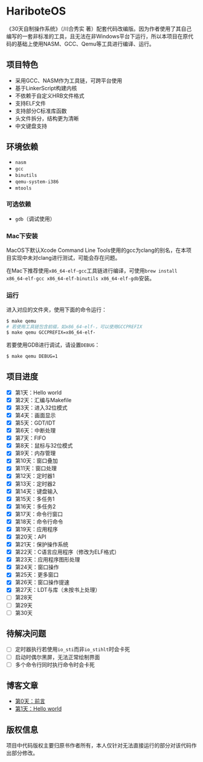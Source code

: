# HariboteOS

《30天自制操作系统》（川合秀实 著）配套代码改编版。因为作者使用了其自己编写的一套非标准的工具，且无法在非Windows平台下运行，所以本项目在原代码的基础上使用NASM、GCC、Qemu等工具进行编译、运行。

## 项目特色

- 采用GCC、NASM作为工具链，可跨平台使用
- 基于LinkerScript构建内核
- 不依赖于自定义HRB文件格式
- 支持ELF文件
- 支持部分C标准库函数
- 头文件拆分，结构更为清晰
- 中文键盘支持

## 环境依赖

- `nasm`
- `gcc`
- `binutils`
- `qemu-system-i386`
- `mtools`

### 可选依赖

- `gdb`（调试使用）

### Mac下安装

MacOS下默认Xcode Command Line Tools使用的gcc为clang的别名，在本项目实现中未对clang进行测试，可能会存在问题。

在Mac下推荐使用`x86_64-elf-gcc`工具链进行编译，可使用`brew install x86_64-elf-gcc x86_64-elf-binutils x86_64-elf-gdb`安装。

### 运行

进入对应的文件夹，使用下面的命令运行：

```bash
$ make qemu
# 若使用工具链包含前缀，如x86_64-elf-，可以使用GCCPREFIX
$ make qemu GCCPREFIX=x86_64-elf-
```

若要使用GDB进行调试，请设置`DEBUG`：

```bash
$ make qemu DEBUG=1
```

## 项目进度

- [X] 第1天：Hello world
- [X] 第2天：汇编与Makefile
- [X] 第3天：进入32位模式
- [X] 第4天：画面显示
- [X] 第5天：GDT/IDT
- [X] 第6天：中断处理
- [X] 第7天：FIFO
- [X] 第8天：鼠标与32位模式
- [X] 第9天：内存管理
- [X] 第10天：窗口叠加
- [X] 第11天：窗口处理
- [X] 第12天：定时器1
- [X] 第13天：定时器2
- [X] 第14天：键盘输入
- [X] 第15天：多任务1
- [X] 第16天：多任务2
- [X] 第17天：命令行窗口
- [X] 第18天：命令行命令
- [X] 第19天：应用程序
- [X] 第20天：API
- [X] 第21天：保护操作系统
- [X] 第22天：C语言应用程序（修改为ELF格式）
- [X] 第23天：应用程序图形处理
- [X] 第24天：窗口操作
- [X] 第25天：更多窗口
- [X] 第26天：窗口操作提速
- [X] 第27天：LDT与库（未按书上处理）
- [ ] 第28天
- [ ] 第29天
- [ ] 第30天

## 待解决问题

- [ ] 定时器执行若使用`io_sti`而非`io_stihlt`时会卡死
- [ ] 启动时偶尔黑屏，无法正常绘制界面
- [ ] 多个命令行同时执行命令时会卡死

## 博客文章

- [第0天：前言](https://www.ghosind.com/2021/03/31/hariboteos-0)
- [第1天：Hello world](https://www.ghosind.com/2021/04/28/hariboteos-1)

## 版权信息

项目中代码版权主要归原书作者所有，本人仅针对无法直接运行的部分对该代码作出部分修改。
